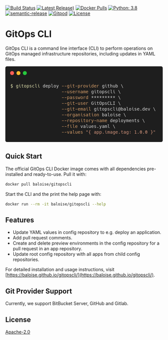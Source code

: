 [![Build Status](https://travis-ci.com/baloise/gitopscli.svg?branch=master)](https://travis-ci.com/baloise/gitopscli) 
[![Latest Release)](https://img.shields.io/github/v/release/baloise/gitopscli)](https://github.com/baloise/gitopscli/releases)
[![Docker Pulls](https://img.shields.io/docker/pulls/baloise/gitopscli)](https://hub.docker.com/r/baloise/gitopscli/tags)
[![Python: 3.8](https://img.shields.io/badge/python-3.8-yellow.svg)](https://www.python.org/downloads/release/python-380/)
[![semantic-release](https://img.shields.io/badge/%20%20%F0%9F%93%A6%F0%9F%9A%80-semantic--release-e10079.svg)](https://github.com/semantic-release/semantic-release)
[![Gitpod](https://img.shields.io/badge/Gitpod-Ready--to--Code-blue?logo=gitpod)](https://gitpod.io/#https://github.com/baloise/gitopscli) 
[![License](https://img.shields.io/github/license/baloise/gitopscli?color=lightgrey)](https://github.com/baloise/gitopscli/blob/master/LICENSE)

# GitOps CLI

GitOps CLI is a command line interface (CLI) to perform operations on GitOps managed infrastructure repositories, including updates in YAML files.

![GitOps CLI Teaser](docs/assets/images/teaser.png)

## Quick Start
The official GitOps CLI Docker image comes with all dependencies pre-installed and ready-to-use. Pull it with:
```bash
docker pull baloise/gitopscli
```
Start the CLI and the print the help page with:
```bash
docker run --rm -it baloise/gitopscli --help
```

## Features
- Update YAML values in config repository to e.g. deploy an application.
- Add pull request comments.
- Create and delete preview environments in the config repository for a pull request in an app repository.
- Update root config repository with all apps from child config repositories.

For detailed installation and usage instructions, visit [https://baloise.github.io/gitopscli/](https://baloise.github.io/gitopscli/).

## Git Provider Support
Currently, we support BitBucket Server, GitHub and Gitlab.

## License
[Apache-2.0](https://choosealicense.com/licenses/apache-2.0/)
